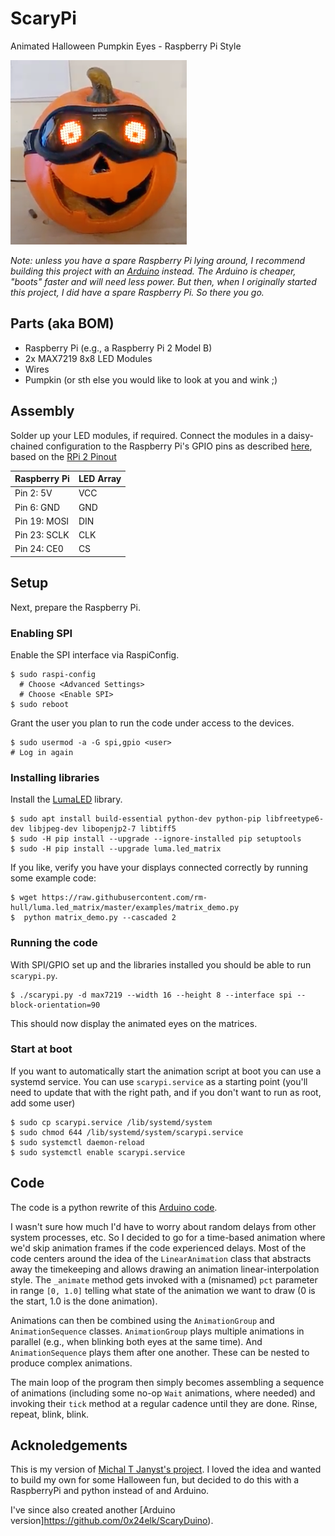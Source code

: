 # ScaryPi
Animated Halloween Pumpkin Eyes - Raspberry Pi Style

![Assembled Pumpkin](pumpkin.png)

*Note: unless you have a spare Raspberry Pi lying around, I recommend
building this project with an [Arduino](https://github.com/0x24elk/ScaryDuino)
instead. The Arduino is cheaper, "boots" faster and will need less power.
But then, when I originally started this project, I did have a spare
Raspberry Pi. So there you go.*

## Parts (aka BOM)

  * Raspberry Pi (e.g., a Raspberry Pi 2 Model B)
  * 2x MAX7219 8x8 LED Modules
  * Wires
  * Pumpkin (or sth else you would like to look at you and wink ;)

## Assembly

Solder up your LED modules, if required. Connect the modules in a
daisy-chained configuration to the Raspberry Pi's GPIO pins as
described [here](https://www.hackster.io/bkkirankumar2/max7219-interfacing-with-raspberry-pi-2-windows-10-b8ed17),
based on the [RPi 2 Pinout](https://pi4j.com/1.2/pins/model-2b-rev1.html)

|  Raspberry Pi    |LED Array|
|------------------|---------|
|  Pin  2: 5V      |   VCC   |
|  Pin  6: GND     |   GND   |
|  Pin 19: MOSI    |   DIN   |
|  Pin 23: SCLK    |   CLK   |
|  Pin 24: CE0     |   CS    |

## Setup

Next, prepare the Raspberry Pi.

### Enabling SPI

Enable the SPI interface via RaspiConfig.

    $ sudo raspi-config
      # Choose <Advanced Settings>
      # Choose <Enable SPI>
    $ sudo reboot

Grant the user you plan to run the code under access to the devices.

    $ sudo usermod -a -G spi,gpio <user>
    # Log in again

### Installing libraries

Install the [LumaLED](https://luma-led-matrix.readthedocs.io/en/latest/) library.

    $ sudo apt install build-essential python-dev python-pip libfreetype6-dev libjpeg-dev libopenjp2-7 libtiff5
    $ sudo -H pip install --upgrade --ignore-installed pip setuptools
    $ sudo -H pip install --upgrade luma.led_matrix

If you like, verify you have your displays connected correctly by running some example code:

    $ wget https://raw.githubusercontent.com/rm-hull/luma.led_matrix/master/examples/matrix_demo.py
    $  python matrix_demo.py --cascaded 2

### Running the code

With SPI/GPIO set up and the libraries installed you should be able to run `scarypi.py`.

    $ ./scarypi.py -d max7219 --width 16 --height 8 --interface spi --block-orientation=90

This should now display the animated eyes on the matrices.

### Start at boot

If you want to automatically start the animation script at boot you can use a systemd service.
You can use `scarypi.service` as a starting point (you'll need to update that with the right
path, and if you don't want to run as root, add some user)

    $ sudo cp scarypi.service /lib/systemd/system
    $ sudo chmod 644 /lib/systemd/system/scarypi.service
    $ sudo systemctl daemon-reload
    $ sudo systemctl enable scarypi.service

## Code

The code is a python rewrite of this [Arduino code](https://github.com/michaltj/LedEyes).

I wasn't sure how much I'd have to worry about random delays from other system processes,
etc. So I decided to go for a time-based animation where we'd skip animation frames if the
code experienced delays. Most of the code centers around the idea of the `LinearAnimation`
class that abstracts away the timekeeping and allows drawing an animation
linear-interpolation style. The `_animate` method gets invoked with a (misnamed) `pct`
parameter in range `[0, 1.0]` telling what state of the animation we want to draw
(0 is the start, 1.0 is the done animation).

Animations can then be combined using the `AnimationGroup` and `AnimationSequence` classes.
`AnimationGroup` plays multiple animations in parallel (e.g., when blinking both eyes at the
same time). And `AnimationSequence` plays them after one another. These can be nested
to produce complex animations.

The main loop of the program then simply becomes assembling a sequence of animations
(including some no-op `Wait` animations, where needed) and invoking their `tick` method
at a regular cadence until they are done. Rinse, repeat, blink, blink.

## Acknoledgements

This is my version of [Michal T Janyst's project](https://mjanyst.weebly.com/arduino-pumpkin-eyes.html). 
I loved the idea and wanted to build my own for some Halloween fun, but decided to do this
with a RaspberryPi and python instead of and Arduino.

I've since also created another [Arduino version]https://github.com/0x24elk/ScaryDuino).
